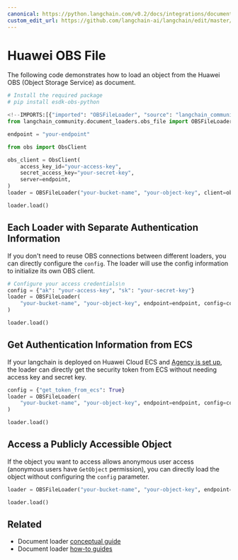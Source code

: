 ```yaml
---
canonical: https://python.langchain.com/v0.2/docs/integrations/document_loaders/huawei_obs_file/
custom_edit_url: https://github.com/langchain-ai/langchain/edit/master/docs/docs/integrations/document_loaders/huawei_obs_file.ipynb
---
```


# Huawei OBS File
The following code demonstrates how to load an object from the Huawei OBS (Object Storage Service) as document.


```python
# Install the required package
# pip install esdk-obs-python
```


```python
<!--IMPORTS:[{"imported": "OBSFileLoader", "source": "langchain_community.document_loaders.obs_file", "docs": "https://api.python.langchain.com/en/latest/document_loaders/langchain_community.document_loaders.obs_file.OBSFileLoader.html", "title": "Huawei OBS File"}]-->
from langchain_community.document_loaders.obs_file import OBSFileLoader
```


```python
endpoint = "your-endpoint"
```


```python
from obs import ObsClient

obs_client = ObsClient(
    access_key_id="your-access-key",
    secret_access_key="your-secret-key",
    server=endpoint,
)
loader = OBSFileLoader("your-bucket-name", "your-object-key", client=obs_client)
```


```python
loader.load()
```

## Each Loader with Separate Authentication Information
If you don't need to reuse OBS connections between different loaders, you can directly configure the `config`. The loader will use the config information to initialize its own OBS client.


```python
# Configure your access credentials\n
config = {"ak": "your-access-key", "sk": "your-secret-key"}
loader = OBSFileLoader(
    "your-bucket-name", "your-object-key", endpoint=endpoint, config=config
)
```


```python
loader.load()
```

## Get Authentication Information from ECS
If your langchain is deployed on Huawei Cloud ECS and [Agency is set up](https://support.huaweicloud.com/intl/en-us/usermanual-ecs/ecs_03_0166.html#section7), the loader can directly get the security token from ECS without needing access key and secret key. 


```python
config = {"get_token_from_ecs": True}
loader = OBSFileLoader(
    "your-bucket-name", "your-object-key", endpoint=endpoint, config=config
)
```


```python
loader.load()
```

## Access a Publicly Accessible Object
If the object you want to access allows anonymous user access (anonymous users have `GetObject` permission), you can directly load the object without configuring the `config` parameter.


```python
loader = OBSFileLoader("your-bucket-name", "your-object-key", endpoint=endpoint)
```


```python
loader.load()
```


## Related

- Document loader [conceptual guide](/docs/concepts/#document-loaders)
- Document loader [how-to guides](/docs/how_to/#document-loaders)